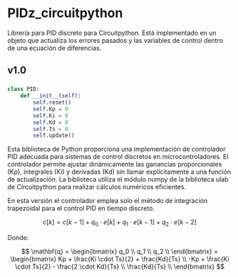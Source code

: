 # PIDz_circuitpython
Librería para PID discreto para Circuitpython. Está implementado en un objeto que actualiza los errores pasados y las variables de control dentro de una ecuación de diferencias.

## v1.0

### 
```python
class PID:
    def __init__(self):
        self.reset()
        self.Kp = 0
        self.Ki = 0
        self.Kd = 0
        self.Ts = 0
        self.update()
```
Esta biblioteca de Python proporciona una implementación de controlador PID adecuada para sistemas de control discretos en microcontroladores. El controlador permite ajustar dinámicamente las ganancias proporcionales (Kp), integrales (Ki) y derivadas (Kd) sin llamar explícitamente a una función de actualización. La biblioteca utiliza el módulo numpy de la biblioteca ulab de Circuitpython para realizar cálculos numéricos eficientes.

En esta versión el controlador emplea solo el método de integración trapezoidal para el control PID en tiempo discreto.

$$
c[k] = c[k-1] + q_0 \cdot e[k] + q_1 \cdot e[k-1] + q_2 \cdot e[k-2]
$$

Donde: 

$$
\mathbf{q} = \begin{bmatrix}
q_0 \\
q_1 \\
q_2 \\
\end{bmatrix} 
= \begin{bmatrix}
Kp + \frac{Ki \cdot Ts}{2} + \frac{Kd}{Ts} \\
-Kp + \frac{Ki \cdot Ts}{2} - \frac{2 \cdot Kd}{Ts} \\
\frac{Kd}{Ts} \\
\end{bmatrix}
$$





